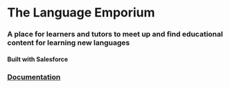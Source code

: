 # The Language Emporium
### A place for learners and tutors to meet up and find educational content for learning new languages

#### Built with Salesforce

### [Documentation](https://github.com/EX-Salesforce-Training/project-1-hard-days-byte/wiki/documentation)
